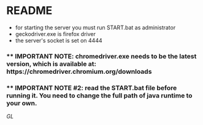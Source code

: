 <h1> README </h1>
<ul>
  <li> for starting the server you must run START.bat as administrator </li>
  <li> geckodriver.exe is firefox driver </li>
  <li> the server's socket is set on 4444 </li>
</ul>
<h3>** IMPORTANT NOTE: chromedriver.exe needs to be the latest version, which is available at: https://chromedriver.chromium.org/downloads </h3>
<h3>** IMPORTANT NOTE #2: read the START.bat file before running it. You need to change the full path of java runtime to your own.</h3>

<i>GL</i>

